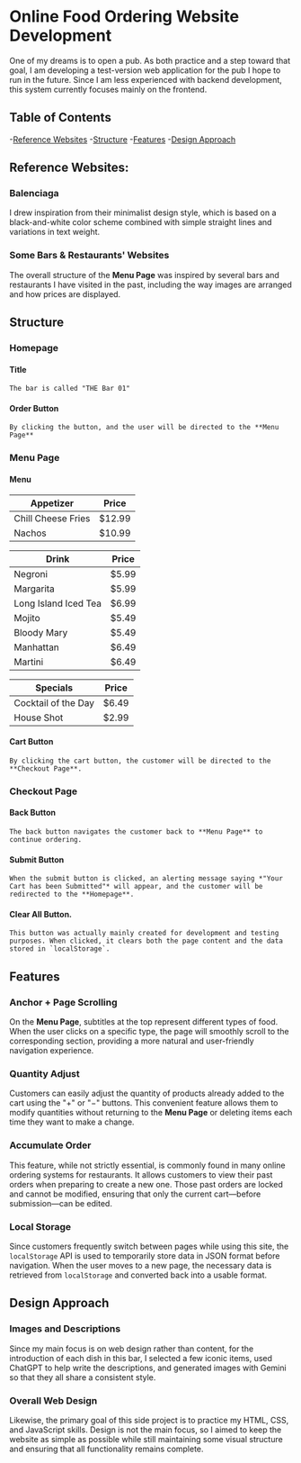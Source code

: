 # Online Food Ordering Website Development
One of my dreams is to open a pub. As both practice and a step toward that goal, I am developing a test-version web application for the pub I hope to run in the future. Since I am less experienced with backend development, this system currently focuses mainly on the frontend.

## Table of Contents
-[Reference Websites](#reference-website)
-[Structure](#structure)
-[Features](#features)
-[Design Approach](#design-approach)

## Reference Websites: 
### Balenciaga
I drew inspiration from their minimalist design style, which is based on a black-and-white color scheme combined with simple straight lines and variations in text weight.  

### Some Bars & Restaurants' Websites
The overall structure of the **Menu Page** was inspired by several bars and restaurants I have visited in the past, including the way images are arranged and how prices are displayed.

## Structure
### Homepage
#### Title
    The bar is called "THE Bar 01"
#### Order Button
    By clicking the button, and the user will be directed to the **Menu Page**

### Menu Page
#### Menu
| Appetizer | Price |
|-----------|-------|
| Chill Cheese Fries | $12.99 |
| Nachos | $10.99 |

|  Drink  | Price |
|---------|-------|
| Negroni | $5.99 |
| Margarita | $5.99 |
| Long Island Iced Tea | $6.99 |
| Mojito | $5.49 |
| Bloody Mary | $5.49 |
| Manhattan | $6.49 |
| Martini | $6.49 |

|  Specials  | Price |
|------------|-------|
| Cocktail of the Day | $6.49 |
| House Shot | $2.99 |

#### Cart Button
    By clicking the cart button, the customer will be directed to the **Checkout Page**.

### Checkout Page
#### Back Button
    The back button navigates the customer back to **Menu Page** to continue ordering.
#### Submit Button
    When the submit button is clicked, an alerting message saying *"Your Cart has been Submitted"* will appear, and the customer will be redirected to the **Homepage**.
#### Clear All Button.
    This button was actually mainly created for development and testing purposes. When clicked, it clears both the page content and the data stored in `localStorage`.


## Features
### Anchor + Page Scrolling
On the **Menu Page**, subtitles at the top represent different types of food. When the user clicks on a specific type, the page will smoothly scroll to the corresponding section, providing a more natural and user-friendly navigation experience.


### Quantity Adjust
Customers can easily adjust the quantity of products already added to the cart using the "+" or "−" buttons. This convenient feature allows them to modify quantities without returning to the **Menu Page** or deleting items each time they want to make a change.

### Accumulate Order
This feature, while not strictly essential, is commonly found in many online ordering systems for restaurants. It allows customers to view their past orders when preparing to create a new one. Those past orders are locked and cannot be modified, ensuring that only the current cart—before submission—can be edited.

### Local Storage
Since customers frequently switch between pages while using this site, the `localStorage` API is used to temporarily store data in JSON format before navigation. When the user moves to a new page, the necessary data is retrieved from `localStorage` and converted back into a usable format.


## Design Approach
### Images and Descriptions
Since my main focus is on web design rather than content, for the introduction of each dish in this bar, I selected a few iconic items, used ChatGPT to help write the descriptions, and generated images with Gemini so that they all share a consistent style.
### Overall Web Design
Likewise, the primary goal of this side project is to practice my HTML, CSS, and JavaScript skills. Design is not the main focus, so I aimed to keep the website as simple as possible while still maintaining some visual structure and ensuring that all functionality remains complete.
